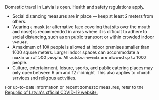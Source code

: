 Domestic travel in Latvia is open. Health and safety regulations apply.

- Social distancing measures are in place — keep at least 2 meters from others.
- Wearing a mask (or alternative face covering that sits over the mouth and nose) is recommended in areas where it is difficult to adhere to social distancing, such as on public transport or within crowded indoor venues.
- A maximum of 100 people is allowed at indoor premises smaller than 1000 square meters. Larger indoor spaces can accommodate a maximum of 500 people. All outdoor events are allowed up to 1000 people.
- Culture, entertainment, leisure, sports, and public catering places may only open between 6 am and 12 midnight. This also applies to church services and religious activities.

For up-to-date information on recent domestic measures, refer to the [Republic of Latvia's official COVID-19 website.](https://covid19.gov.lv/en)
